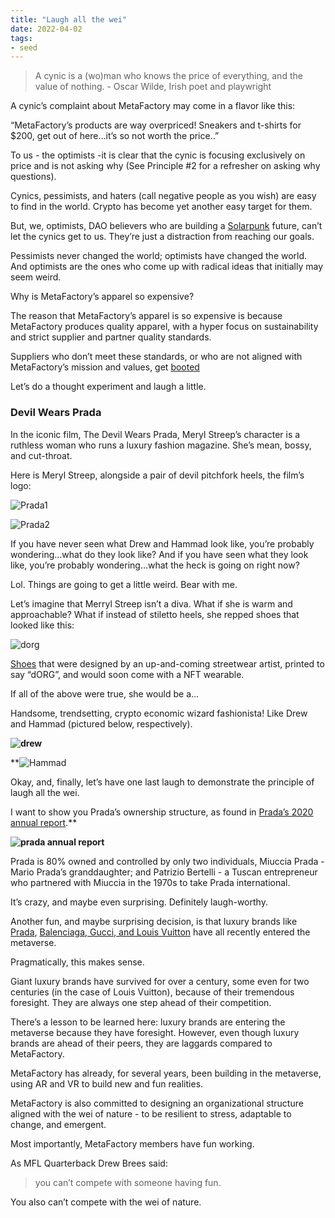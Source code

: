```yaml
---
title: "Laugh all the wei"
date: 2022-04-02
tags:
- seed
---
```


> A cynic is a (wo)man who knows the price of everything, and the value of nothing.
	-   Oscar Wilde, Irish poet and playwright
    

A cynic’s complaint about MetaFactory may come in a flavor like this: 

“MetaFactory’s products are way overpriced! Sneakers and t-shirts for $200, get out of here…it’s so not worth the price..”

To us - the optimists -it is clear that the cynic is focusing exclusively on price and is not asking why (See Principle #2 for a refresher on asking why questions). 

Cynics, pessimists, and haters (call negative people as you wish) are easy to find in the world. Crypto has become yet another easy target for them.

But, we, optimists, DAO believers who are building a [Solarpunk](https://en.wikipedia.org/wiki/Solarpunk#:~:text=Solarpunk%20is%20a%20literary%20genre,%2C%20climate%20change%2C%20and%20pollution.) future, can’t let the cynics get to us. They’re just a distraction from reaching our goals. 

Pessimists never changed the world; optimists have changed the world. And optimists are the ones who come up with radical ideas that initially may seem weird. 

Why is MetaFactory’s apparel so expensive?

The reason that MetaFactory’s apparel is so expensive is because MetaFactory produces quality apparel, with a hyper focus on sustainability and strict supplier and partner quality standards.

Suppliers who don’t meet these standards, or who are not aligned with MetaFactory’s mission and values, get [booted](https://gov.metafactory.ai/t/metafactory-4-20-ted-talk/255)

Let’s do a thought experiment and laugh a little. 

### Devil Wears Prada

In the iconic film, The Devil Wears Prada, Meryl Streep’s character is a ruthless woman who runs a luxury fashion magazine. She’s mean, bossy, and cut-throat. 

Here is Meryl Streep, alongside a pair of devil pitchfork heels, the film’s logo:

![Prada1](/images/Prada1.png)

![Prada2](https://lh5.googleusercontent.com/NS2d-kAmS7Lr2ULEoS2cnYyN25Q9GlBN4dXDaYYnMe6zSZPmzYLVcVw84N0jlxYDAqWGrSCnmMu4rEspu9YEHsHFmweO0go-UoFAo2g9QstX8WvqVNWCl_GINzAc9lpUXD8gTILO)

If you have never seen what Drew and Hammad look like, you’re probably wondering…what do they look like? And if you have seen what they look like, you’re probably wondering…what the heck is going on right now? 

Lol. Things are going to get a little weird. Bear with me.

Let’s imagine that Merryl Streep isn’t a diva. What if she is warm and approachable? What if instead of stiletto heels, she repped shoes that looked like this:

![dorg](/images/dorg.png)

[Shoes](https://shop.metafactory.ai/products/automata-sneakers) that were designed by an up-and-coming streetwear artist, printed to say “dORG”, and would soon come with a NFT wearable. 

If all of the above were true, she would be a…

Handsome, trendsetting, crypto economic wizard fashionista! Like Drew and Hammad (pictured below, respectively).

**![drew](https://lh3.googleusercontent.com/f5JFD1WijIv-n5DSR6wwlzAWHamJjk4spD5C22T2CrDTsfGREuB5FYpgTWfVSNivbBAWAg7d_FGxl3Zh76cu-u35gP9yQ70CbnJcDAbbJDTEgcI1mmBDj3ZG324E1-h8JyMNx48r)**

**![Hammad](https://lh6.googleusercontent.com/Q4bf-1OMeZtYp2xzGzklvFb7Zlh0C4KVDPSjwcMFjqGh-UfccGn0IyXp4SzKWvWUZKpntEC-615mnhtjhHhXGRyCmVUVJCkiQMxx3ge_mv9X06hhYExhJkfCG2PzQq2v8gdLCJNF)

Okay, and, finally, let’s have one last laugh to demonstrate the principle of laugh all the wei.

I want to show you Prada’s ownership structure, as found in [Prada’s 2020 annual report](https://www.pradagroup.com/content/dam/pradagroup/documents/Shareholderinformation/2021/inglese/e-Annual%20Report%202020.pdf).**

**![prada annual report](https://lh3.googleusercontent.com/RmFx0VvcLfR1IZPswL2P0R92QUMAmPwQQLhWQcp9jsKQMpckGv6ObBNrxYjh9TP-ok-VbZLecNjbPSRONTk1Ef8ouY5HO_WPi9Xva3J6M1yDTggeop-g2oINGUnT0yqlI5B4TGMl)**

Prada is 80% owned and controlled by only two individuals, Miuccia Prada - Mario Prada’s granddaughter; and Patrizio Bertelli - a Tuscan entrepreneur who partnered with Miuccia in the 1970s to take Prada international.

It’s crazy, and maybe even surprising. Definitely laugh-worthy. 

Another fun, and maybe surprising decision, is that luxury brands like [Prada](https://indianexpress.com/article/technology/crypto/adidas-originals-and-prada-announces-metaverse-and-an-nft-project-7736788/), [Balenciaga, Gucci, and Louis Vuitton](https://www.thedrum.com/news/2022/01/17/5-brands-already-boldly-embracing-the-metaverse) have all recently entered the metaverse. 

Pragmatically, this makes sense.

Giant luxury brands have survived for over a century, some even for two centuries (in the case of Louis Vuitton), because of their tremendous foresight. They are always one step ahead of their competition. 

There’s a lesson to be learned here: luxury brands are entering the metaverse because they have foresight. However, even though luxury brands are ahead of their peers, they are laggards compared to MetaFactory.

MetaFactory has already, for several years, been building in the metaverse, using AR and VR to build new and fun realities. 

  
MetaFactory is also committed to designing an organizational structure aligned with the wei of nature - to be resilient to stress, adaptable to change, and emergent.

Most importantly, MetaFactory members have fun working.

As MFL Quarterback Drew Brees said:

>you can’t compete with someone having fun.

You also can’t compete with the wei of nature.

